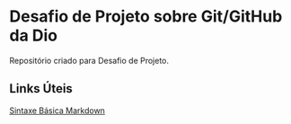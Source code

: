 # Desafio de Projeto sobre Git/GitHub da Dio
Repositório criado para Desafio de Projeto.

## Links Úteis
[Sintaxe Básica Markdown](https://www.markdownguide.org/basic-syntax/)

